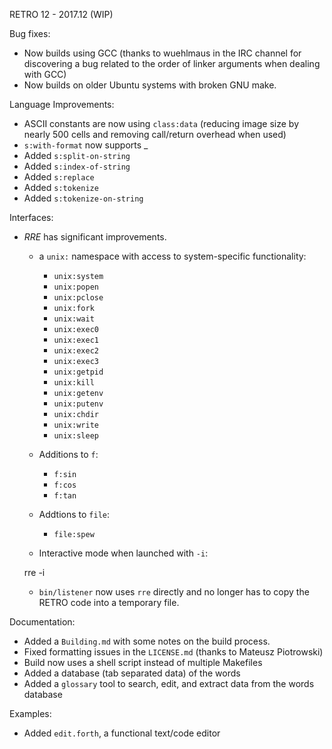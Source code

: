 RETRO 12 - 2017.12 (WIP)

Bug fixes:

- Now builds using GCC (thanks to wuehlmaus in the IRC channel for discovering a bug related to the order of linker arguments when dealing with GCC)
- Now builds on older Ubuntu systems with broken GNU make.

Language Improvements:

- ASCII constants are now using `class:data` (reducing image size by nearly 500 cells and removing call/return overhead when used)
- `s:with-format` now supports \_
- Added `s:split-on-string`
- Added `s:index-of-string`
- Added `s:replace`
- Added `s:tokenize`
- Added `s:tokenize-on-string`

Interfaces:

- *RRE* has significant improvements.

	- a `unix:` namespace with access to system-specific functionality:

		- `unix:system`
		- `unix:popen`
		- `unix:pclose`
		- `unix:fork`
		- `unix:wait`
		- `unix:exec0`
		- `unix:exec1`
		- `unix:exec2`
		- `unix:exec3`
		- `unix:getpid`
		- `unix:kill`
		- `unix:getenv`
		- `unix:putenv`
		- `unix:chdir`
		- `unix:write`
		- `unix:sleep`

	- Additions to `f`:

		- `f:sin`
		- `f:cos`
		- `f:tan`

	- Addtions to `file`:

		- `file:spew`

	- Interactive mode when launched with `-i`:

    rre -i

	- `bin/listener` now uses `rre` directly and no longer has to copy the RETRO code into a temporary file.

Documentation:

- Added a `Building.md` with some notes on the build process.
- Fixed formatting issues in the `LICENSE.md` (thanks to Mateusz Piotrowski)
- Build now uses a shell script instead of multiple Makefiles
- Added a database (tab separated data) of the words
- Added a `glossary` tool to search, edit, and extract data from the words database

Examples:

- Added `edit.forth`, a functional text/code editor

